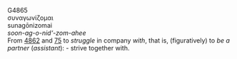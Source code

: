 <body>
  <p>G4865<br>  συναγωνίζομαι  <br> sunagōnizomai  <br><i>soon-ag-o-nid‘-zom-ahee </i><br>From <a href="g4862.htm">4862</a> and <a href="g0075.htm">75</a>  to <i>struggle</i> in company <i>with</i>, that is, (figuratively) to <i>be</i> <i>a</i> <i>partner</i> (<i>assistant</i>): - strive together with.<br></p>
 </body>